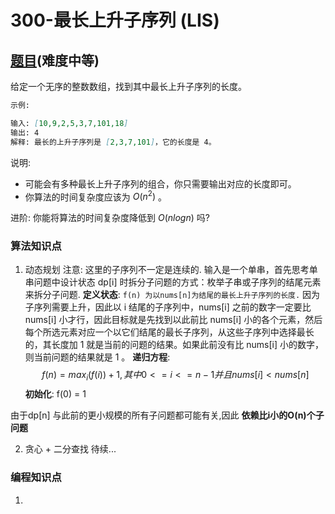 # 300-最长上升子序列 (LIS)

## [题目](https://leetcode-cn.com/problems/longest-increasing-subsequence/)(难度中等)

给定一个无序的整数数组，找到其中最长上升子序列的长度。

~~~markdown
示例:

输入: [10,9,2,5,3,7,101,18]
输出: 4 
解释: 最长的上升子序列是 [2,3,7,101]，它的长度是 4。
~~~

说明:

- 可能会有多种最长上升子序列的组合，你只需要输出对应的长度即可。
- 你算法的时间复杂度应该为 $O(n^2)$ 。

进阶: 你能将算法的时间复杂度降低到 $O(n log n)$ 吗?

### 算法知识点
1. 动态规划
注意: 这里的子序列不一定是连续的.
输入是一个单串，首先思考单串问题中设计状态 dp[i] 时拆分子问题的方式：枚举子串或子序列的结尾元素来拆分子问题.
**定义状态**: `f(n) 为以nums[n]为结尾的最长上升子序列的长度.`
因为子序列需要上升，因此以 i 结尾的子序列中，nums[i] 之前的数字一定要比 nums[i] 小才行，因此目标就是先找到以此前比 nums[i] 小的各个元素，然后每个所选元素对应一个以它们结尾的最长子序列，从这些子序列中选择最长的，其长度加 1 就是当前的问题的结果。如果此前没有比 nums[i] 小的数字，则当前问题的结果就是 1 。
**递归方程**:
$$
f(n) = max_i(f(i)) + 1, 其中 0 <= i <= n - 1 并且 nums[i] < nums[n]
$$
**初始化**: f(0) = 1

由于dp[n] 与此前的更小规模的所有子问题都可能有关,因此 **依赖比i小的O(n)个子问题**

2. 贪心 + 二分查找
待续... 


### 编程知识点
1. 